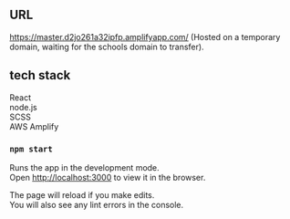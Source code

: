 ## URL

https://master.d2jo261a32ipfp.amplifyapp.com/
(Hosted on a temporary domain, waiting for the schools domain to transfer).

## tech stack

React\
node.js\
SCSS\
AWS Amplify

### `npm start`

Runs the app in the development mode.\
Open [http://localhost:3000](http://localhost:3000) to view it in the browser.

The page will reload if you make edits.\
You will also see any lint errors in the console.
